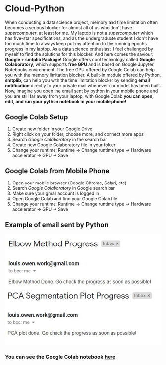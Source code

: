 # Cloud-Python
When conducting a data science project, memory and time limitation often becomes a serious blocker for almost all of us who don't have *supercomputer*, at least for me. My laptop is not a *supercomputer* which has five-star specifications, and as the undergraduate student I don't have too much time to always keep put my attention to the running epochs progress in my laptop. As a data science enthusiast, I feel challenged by myself to find the solutions for this blocker. And here comes the saviour: **Google + smtplib Package!** Google offers cool technology called **Google Colaboratory**, which supports **free GPU** and is based on Google Jupyter Notebooks environment. The free GPU offered by Google Colab can help you with the memory limitation blocker. A built-in module offered by Python, **smtplib**, can help you with the time limitation blocker by sending **email notification** directly to your private mail whenever our model has been built. Now, imagine you open the email sent by python in your mobile phone and you are still far away from your laptop, with Google Colab **you can open, edit, and run your python notebook in your mobile phone!** 


## **Google Colab Setup**
1. Create new folder in your Google Drive
2. Right click on your folder, choose more, and connect more apps
3. Search *Google Colaboratory* in the search bar
4. Create new Google Colaboratory file in your folder
5. Change your runtime: Runtime -> Change runtime type -> Hardware accelerator -> GPU -> Save

## Google Colab from Mobile Phone
1. Open your mobile browser (Google Chrome, Safari, etc)
2. Search *Google Colaboratory* in Google search bar
3. Make sure your gmail account is logged in
4. Open Google Colab and find your Google Colab file
5. Change your runtime: Runtime -> Change runtime type -> Hardware accelerator -> GPU -> Save

## Example of email sent by Python
![Image of elbow_email](https://github.com/louisowen6/Cloud-Python/blob/master/elbow_email.JPG)
![Image_of_pca_email](https://github.com/louisowen6/Cloud-Python/blob/master/pca_email.JPG)

### You can see the Google Colab notebook [here](https://github.com/louisowen6/Cloud-Python/blob/master/Cloud_Python.ipynb)

